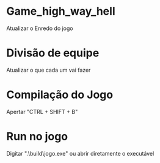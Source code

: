 # Game_high_way_hell
Atualizar o Enredo do jogo

# Divisão de equipe
Atualizar o que cada um vai fazer

# Compilação do Jogo
Apertar "CTRL + SHIFT + B"

# Run no jogo
Digitar ".\build\jogo.exe" ou abrir diretamente o executável
